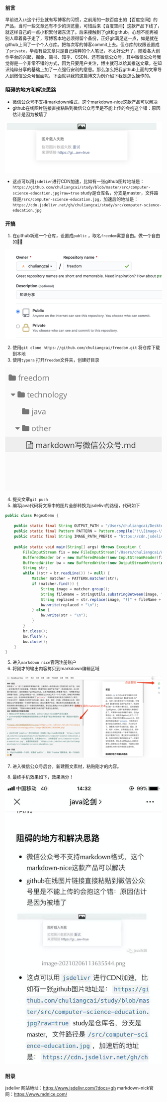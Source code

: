 ### 前言
早前进入`it`这个行业就有写博客的习惯，之前用的一款百度出的【百度空间】的产品，当时一些文章还有不少的浏览量，可惜后来【百度空间】这款产品下线了，就这样自己的一点小积累付诸东流了。后来接触到了git和github。心想不能再被别人牵着鼻子走了，写博客本地必须得留个备份，正好git满足这一点，如是就在github上间了一个个人仓库。把每次写的博客commit上去。但仓库的权限设置成了`private`，毕竟有些文章只是自己纯粹的个人笔记，不太好公开了，随着各大创作平台的兴起，掘金、简书、知乎、CSDN、还有微信公众号，其中微信公众号我觉得是一个非常不错的方式，因为只要用户关注，博主就可以给其推送文章。在知识纯粹分享的基础上加了一点强行安利的意思。那么怎么把我github上面的文章导入到微信公众号里面呢，下面就以我的这篇博文为例介绍下我是怎么操作的。
### 阻碍的地方和解决思路
* 微信公众号不支持markdown格式，这个markdown-nice这款产品可以解决
* github在线图片链接直接粘贴到微信公众号里是不能上传的会抱这个错：原因估计是因为被墙了

![image-20210206113635544](image-20210206113635544.png)

* 这点可以用`jsdelivr`进行CDN加速，比如有一张github图片地址是：`https://github.com/chuliangcai/study/blob/master/src/computer-science-education.jpg?raw=true` study是仓库名，分支是master，文件路径是`/src/computer-science-education.jpg`，加速后的地址是：`https://cdn.jsdelivr.net/gh/chuliangcai/study/src/computer-science-education.jpg`

### 开搞
1. 在github新建一个仓库，设置成`public` ，取名`freedom`寓意自由。做一个自由的👨‍💻

![image-20210206120334441](image-20210206120334441.png)

2. 使用`git clone https://github.com/chuliangcai/freedom.git` 将仓库下载到本地
3. 使用`typora` 打开`freedom`文件夹，创建好目录

![image-20210206122154575](image-20210206122154575.png) 

4. 提交文章`git push`
5. 编写java代码将文章中的图片全部转换为jsdelivr的路径，代码如下

```java
public class RegexDemo {

    public static final String OUTPUT_PATH = "/Users/chuliangcai/Desktop/markdown写微信公众号.md";
    public static final Pattern PATTERN = Pattern.compile("!\\[image-\\d{17}]\\(image-\\d{17}\\.png\\)");
    public static final String IMAGE_PATH_PREFIX = "https://cdn.jsdelivr.net/gh/chuliangcai/freedom/technology/other/";

    public static void main(String[] args) throws Exception {
        FileInputStream fis = new FileInputStream("/Users/chuliangcai/data/projects/freedom/technology/other/markdown写微信公众号.md");
        BufferedReader br = new BufferedReader(new InputStreamReader(fis));
        BufferedWriter bw = new BufferedWriter(new OutputStreamWriter(new FileOutputStream(OUTPUT_PATH)));
        String str;
        while ((str = br.readLine()) != null) {
            Matcher matcher = PATTERN.matcher(str);
            if (matcher.find()) {
                String image = matcher.group();
                String fileName = StringUtils.substringBetween(image, "(", ")");
                String replaced = str.replace(image, "![" + fileName + "](" + IMAGE_PATH_PREFIX + fileName + ")");
                bw.write(replaced + "\n");
            } else {
                bw.write(str + "\n");
            }
        }
        br.close();
        bw.flush();
        bw.close();
    }
}
```
5. 进入`markdown nice`官网注册账户
6. 将刚才的输出内容拷贝到markdown编辑区域

![image-20210206142803863](image-20210206142803863.png)

7. 进入微信公众号后台，新建图文素材，粘贴刚才的内容。

8. 最终手机效果如下，效果满分！

![image-20210206143255427](image-20210206143255427.png)

### 附录

jsdelivr 网站地址：https://www.jsdelivr.com/?docs=gh
markdown-nick官网：https://www.mdnice.com/